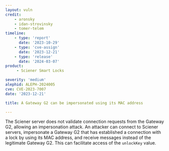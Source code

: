 ```yaml
---
layout: vuln
credit:
    - aronsky
    - idan-strovinsky
    - tomer-telem
timeline:
    - type: 'report'
      date: '2023-10-29'
    - type: 'cve-assign'
      date: '2023-12-21'
    - type: 'release'
      date: '2024-03-07'
product:
     - Sciener Smart Locks

severity: 'medium'
alephid: ALEPH-2024005
cve: CVE-2023-7007
date: '2023-12-21'

title: A Gateway G2 can be impersonated using its MAC address

---
```

The Sciener server does not validate connection requests from the Gateway G2,
allowing an impersonation attack. An attacker can connect to Sciener servers,
impersonate a Gateway G2 that has established a connection with a lock by using
its MAC address, and receive messages instead of the legitimate Gateway G2. This
can facilitate access of the `unlockKey` value.
